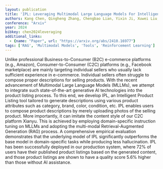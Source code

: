 ```yaml
---
layout: publication
title: 'IPL: Leveraging Multimodal Large Language Models For Intelligent Product Listing'
authors: Kang Chen, Qingheng Zhang, Chengbao Lian, Yixin Ji, Xuwei Liu, Shuguang Han, Guoqiang Wu, Fei Huang, Jufeng Chen
conference: "Arxiv"
year: 2024
bibkey: chen2024leveraging
additional_links:
  - {name: "Paper", url: "https://arxiv.org/abs/2410.16977"}
tags: ['RAG', 'Multimodal Models', 'Tools', 'Reinforcement Learning']
---
```

Unlike professional Business-to-Consumer (B2C) e-commerce platforms (e.g.,
Amazon), Consumer-to-Consumer (C2C) platforms (e.g., Facebook marketplace) are
mainly targeting individual sellers who usually lack sufficient experience in
e-commerce. Individual sellers often struggle to compose proper descriptions
for selling products. With the recent advancement of Multimodal Large Language
Models (MLLMs), we attempt to integrate such state-of-the-art generative AI
technologies into the product listing process. To this end, we develop IPL, an
Intelligent Product Listing tool tailored to generate descriptions using
various product attributes such as category, brand, color, condition, etc. IPL
enables users to compose product descriptions by merely uploading photos of the
selling product. More importantly, it can imitate the content style of our C2C
platform Xianyu. This is achieved by employing domain-specific instruction
tuning on MLLMs and adopting the multi-modal Retrieval-Augmented Generation
(RAG) process. A comprehensive empirical evaluation demonstrates that the
underlying model of IPL significantly outperforms the base model in
domain-specific tasks while producing less hallucination. IPL has been
successfully deployed in our production system, where 72% of users have their
published product listings based on the generated content, and those product
listings are shown to have a quality score 5.6% higher than those without AI
assistance.
